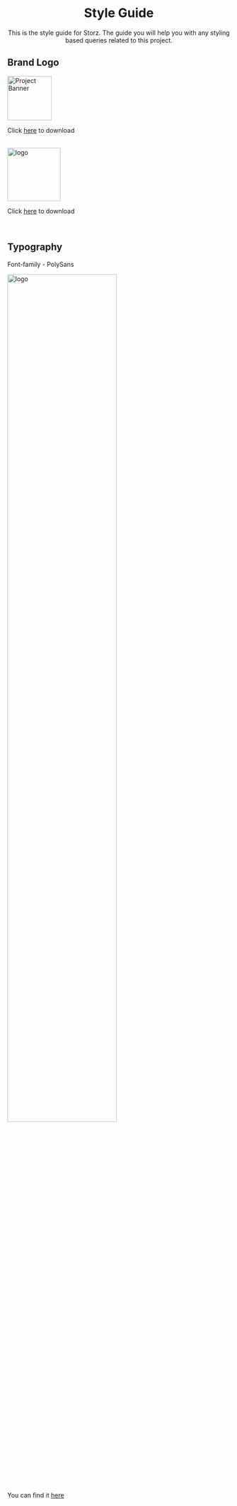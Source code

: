 <div align="center">
    <h1>Style Guide</h1>
    <p > This is the style guide for Storz. The guide you will help you with any styling based queries related to this project.</p>
</div>

## Brand Logo
<img src="https://user-images.githubusercontent.com/72182438/193611698-377c48fb-8f7a-48e8-9cfa-e8cdcf0b33e2.svg" alt="Project Banner" height="100">


Click [here](https://user-images.githubusercontent.com/72182438/193611698-377c48fb-8f7a-48e8-9cfa-e8cdcf0b33e2.svg) to download

<br>

<img src="https://user-images.githubusercontent.com/72182438/193612772-cde3fb20-7a23-4433-b106-b2f3625d35b0.svg" alt="logo" height="120">


Click [here](https://user-images.githubusercontent.com/72182438/193612772-cde3fb20-7a23-4433-b106-b2f3625d35b0.svg) to download

<br>

## Typography

Font-family - PolySans

<img src="https://user-images.githubusercontent.com/72182438/193830524-61876b61-2bcb-4494-8dae-f8d140321372.png" alt="logo" width="70%">


You can find it [here](./client/src/assets/fonts/)





